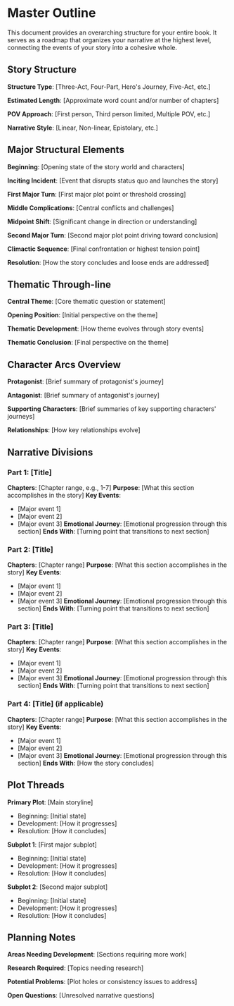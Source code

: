 # Master Outline

This document provides an overarching structure for your entire book. It serves as a roadmap that organizes your narrative at the highest level, connecting the events of your story into a cohesive whole.

## Story Structure

**Structure Type**: [Three-Act, Four-Part, Hero's Journey, Five-Act, etc.]

**Estimated Length**: [Approximate word count and/or number of chapters]

**POV Approach**: [First person, Third person limited, Multiple POV, etc.]

**Narrative Style**: [Linear, Non-linear, Epistolary, etc.]

## Major Structural Elements

**Beginning**: [Opening state of the story world and characters]

**Inciting Incident**: [Event that disrupts status quo and launches the story]

**First Major Turn**: [First major plot point or threshold crossing]

**Middle Complications**: [Central conflicts and challenges]

**Midpoint Shift**: [Significant change in direction or understanding]

**Second Major Turn**: [Second major plot point driving toward conclusion]

**Climactic Sequence**: [Final confrontation or highest tension point]

**Resolution**: [How the story concludes and loose ends are addressed]

## Thematic Through-line

**Central Theme**: [Core thematic question or statement]

**Opening Position**: [Initial perspective on the theme]

**Thematic Development**: [How theme evolves through story events]

**Thematic Conclusion**: [Final perspective on the theme]

## Character Arcs Overview

**Protagonist**: [Brief summary of protagonist's journey]

**Antagonist**: [Brief summary of antagonist's journey]

**Supporting Characters**: [Brief summaries of key supporting characters' journeys]

**Relationships**: [How key relationships evolve]

## Narrative Divisions

### Part 1: [Title]
**Chapters**: [Chapter range, e.g., 1-7]
**Purpose**: [What this section accomplishes in the story]
**Key Events**: 
- [Major event 1]
- [Major event 2]
- [Major event 3]
**Emotional Journey**: [Emotional progression through this section]
**Ends With**: [Turning point that transitions to next section]

### Part 2: [Title]
**Chapters**: [Chapter range]
**Purpose**: [What this section accomplishes in the story]
**Key Events**: 
- [Major event 1]
- [Major event 2]
- [Major event 3]
**Emotional Journey**: [Emotional progression through this section]
**Ends With**: [Turning point that transitions to next section]

### Part 3: [Title]
**Chapters**: [Chapter range]
**Purpose**: [What this section accomplishes in the story]
**Key Events**: 
- [Major event 1]
- [Major event 2]
- [Major event 3]
**Emotional Journey**: [Emotional progression through this section]
**Ends With**: [Turning point that transitions to next section]

### Part 4: [Title] (if applicable)
**Chapters**: [Chapter range]
**Purpose**: [What this section accomplishes in the story]
**Key Events**: 
- [Major event 1]
- [Major event 2]
- [Major event 3]
**Emotional Journey**: [Emotional progression through this section]
**Ends With**: [How the story concludes]

## Plot Threads

**Primary Plot**: [Main storyline]
- Beginning: [Initial state]
- Development: [How it progresses]
- Resolution: [How it concludes]

**Subplot 1**: [First major subplot]
- Beginning: [Initial state]
- Development: [How it progresses]
- Resolution: [How it concludes]

**Subplot 2**: [Second major subplot]
- Beginning: [Initial state]
- Development: [How it progresses]
- Resolution: [How it concludes]

## Planning Notes

**Areas Needing Development**: [Sections requiring more work]

**Research Required**: [Topics needing research]

**Potential Problems**: [Plot holes or consistency issues to address]

**Open Questions**: [Unresolved narrative questions]
